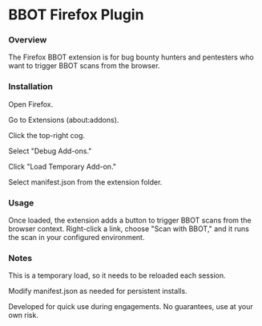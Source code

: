 # BBOT Firefox Plugin

### Overview

The Firefox BBOT extension is for bug bounty hunters and pentesters who want to trigger BBOT scans from the browser.

### Installation

Open Firefox.

Go to Extensions (about:addons).

Click the top-right cog.

Select "Debug Add-ons."

Click "Load Temporary Add-on."

Select manifest.json from the extension folder.

### Usage

Once loaded, the extension adds a button to trigger BBOT scans from the browser context. Right-click a link, choose "Scan with BBOT," and it runs the scan in your configured environment.

### Notes

This is a temporary load, so it needs to be reloaded each session.

Modify manifest.json as needed for persistent installs.

Developed for quick use during engagements. No guarantees, use at your own risk.

